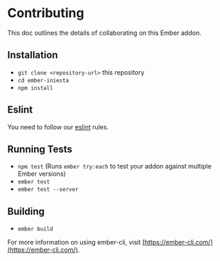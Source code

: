 # Contributing

This doc outlines the details of collaborating on this Ember addon.

## Installation

* `git clone <repository-url>` this repository
* `cd ember-iniesta`
* `npm install`

## Eslint

You need to follow our [eslint](https://github.com/BBVAEngineering/javascript/tree/master/eslint-config-bbva) rules.

## Running Tests

* `npm test` (Runs `ember try:each` to test your addon against multiple Ember versions)
* `ember test`
* `ember test --server`

## Building

* `ember build`

For more information on using ember-cli, visit [https://ember-cli.com/](https://ember-cli.com/).
